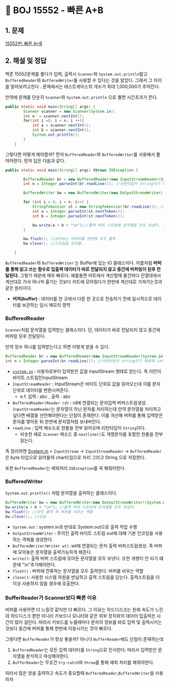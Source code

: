 # **📌** BOJ 15552 - 빠른 A+B

## 1. 문제

[15552번: 빠른 A+B](https://www.acmicpc.net/problem/15552)

## 2. 해설 및 정답

백준 15552문제를 풀다가 입력, 출력시 `Scanner`와 `System.out.println`말고 `BufferedReader`와 `BufferedWriter`를 사용할 수 있다는 것을 알았다. 그래서 그 차이를 알아보려고한다 . 문제에서는 테스트케이스의 개수가  최대 1,000,000가 주어진다.

만약에 문제를 단순히 `Scanner`와 `System.out.println` 으로 풀면 시간초과가 뜬다.

```java
public static void main(String[] args) {
        Scanner scanner = new Scanner(System.in);
        int n  = scanner.nextInt();
        for(int i =0; i < n; i ++){
            int a = scanner.nextInt();
            int b = scanner.nextInt();
            System.out.println();
        }
    }
```

그렇다면 어떻게 해야할까? 먼저 `BufferedReader`와 `BufferedWriter`를 사용해서 풀어야한다.  먼저 답은 다음과 같다.

```java
public static void main(String[] args) throws IOException {

        BufferedReader br = new BufferedReader(new InputStreamReader(System.in)); //BufferedReader는 예외처리 필수
        int n = Integer.parseInt(br.readLine()); //리턴타입이 string이기 때문에 int로 변환

        BufferedWriter bw = new BufferedWriter(new OutputStreamWriter((System.out)));

        for (int i = 0; i < n; i++) {
            StringTokenizer st = new StringTokenizer(br.readLine()); //BufferedReader는 한 라인을 읽기때문에 StringTokenizer으로 문자열을 잘라줘야함
            int a = Integer.parseInt(st.nextToken());
            int b = Integer.parseInt(st.nextToken());

            bw.write(a + b + "\n");//출력 버퍼 스트림에 문자열을 모두 보낸다. , BufferedWriter는 개행이 안 되기 떄문에 "\n"추가
        }

        bw.flush(); //남아있는 데이터를 한번에 모두 출력
        bw.close(); //스트림을 닫아줌.

    }
```

`BufferedReader`와 `BufferedWriter` 는 Buffer에 있는 IO 클래스이다. 이름처럼 **버퍼를 통해 읽고 쓰는 함수로 입출력 데이터가 바로 전달되지 않고 중간에 버퍼링이 된후 전달된다.** 그렇기 때문에 매우 빠르다. 예를들면 마트에서 계산할때 물건마다 진열대에서 계산대로 가서 하나씩 옮기는 것보다 카트에 모아뒀다가 한번에 계산대로 가져가는것과 같은 원리이다.

- **버퍼(buffer)** : 데이터를 한 곳에서 다른 한 곳으로 전송하기 전에 일시적으로 데이터를 보관하는 임시 메모리 영역

### BufferedReader

`Scanner`처럼 문자열을 입력받는 클래스이다. 단, 데이터가 바로 전달되지 않고 중간에 버퍼링 된후 전달된다.

만약 정수 하나를 입력받는다고 하면 이렇게 받을 수 있다.

```java
BufferedReader br = new BufferedReader(new InputStreamReader(System.in));
int n = Integer.parseInt(br.readLine()); //리턴타입이 string이기 때문에 int로 변환
```

- [`system.in`](http://system.in) : 사용자로부터 입력받은 값을 InputStream 형태로 얻는다. 즉 리턴이 바이트 스트림인InputStream
- `InputStreamReader` : InputStream은 바이트 단위로 값을 읽어오는데 이를 문자 단위로 데이터를 변환시켜준다.
    - e.f. 입력 : abc , 출력 : abc
- `BufferedReader(Reader rd)` : rd에 연결되는 문자입력 버퍼스트림생성. `InputStreamReader`는 문자열이 아닌 문자를 처리하는데 만약 문자열을 처리하고 싶다면 배열을 선언해야한다는 단점이 존재한다.  이를 개선해 버퍼를 통해 입력받은 문자를 쌓아둔 뒤 한번에 문자열처럼 보내버린다.
- `readLine` : 입력 메소드로 한줄을 전부 읽어오며 리턴타입이 `String`이다.
    - 비슷한 예로 `Scanner` 메소드 중 `nextline()`도 개행문자를 포함한 한줄을 전부 읽는다.

즉 정리하면 [System.in](http://system.in/) = `InputStream` -> `InputStreamReader` -> `BufferedReader` 은 byte 타입으로 읽어들여 char타입으로 처리 그리고 String 으로 저장한다.

또한 `BufferedReader`는 예외처리 `IOException`를 꼭 해줘야한다.

### BufferedWriter

`System.out.println()` 처럼 문자열을 출력하는 클래스이다.

```java
BufferedWriter bw = new BufferedWriter(new OutputStreamWriter((System.out))); //선언
bw.write(a + b + "\n"); //출력 버퍼 스트림에 문자열을 모두 보낸다. 
bw.flush(); //모두 출력 즉 버퍼를 비우는 역할
bw.close();; //닫음.
```

- `System.out` : system.in과 반대로 System.out으로 출력 작업 수행
- `OutputStreamWriter` : 주어진 출력 바이트 스트림 out에 대해 기본 인코딩을 사용하는 객체를 생성한다.
- `BufferedWriter(Writer wt)` :wt에 연결되는 문자 출력 버퍼스트림생성. 즉 버퍼에 모아놓은 문자열을 출력가능하게 해준다.
- `write()`: 출력 버퍼 스트림에 모아둔 문자열을 모두 보낸다. 또한 개행이 안 되기 떄문에 "\n"추가해야한다.
- `flush()` : 버퍼에 잔류하는 문자열을 모두 출력한다. 버퍼를 비우는 역할
- `close()`: 사용한 시스템 자원을 반납하고 출력 스트림을 닫는다. 출력스트림을 더 이상 사용하지 않을 경우에 호출한다.

### **BufferReader가 Scanner보다 빠른 이유**

버퍼를 사용하면 더 느릴것 같지만 더 빠르다. 그 이유는 하드디스크는 원래 속도가 느린데 하드디스크 뿐만 아니라 키보드나 모니터와 같은 외부 장치와의 데이터 입출력은 시간이 많이 걸린다. 따라서 키보드를 누를때마다 문자의 정보를 바로 입력 및 출력시키는 것보다 중간에 버퍼를 통해 한번에 이동시키는 것이 빠르다.

그렇다면 `BufferReader`가 항상 좋을까? 아니다 `BufferReader`에도 단점이 존재하는데

1. `BufferedReader`는 모든 입력 데이터를 `String`으로 인식한다. 따라서 입력받은 문자열을 분석하고 파싱해야한다.
2. `BufferReader`는 무조건 `try-catch`와 `throw`를 통해 예외 처리를 해줘야한다.

따라서 많은 양을 출력하고 속도가 중요할때 `BufferedReader`,`BufferedWriter`을 사용하자